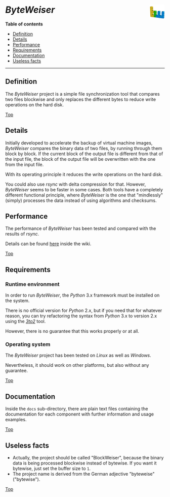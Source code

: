 # *ByteWeiser* <img src="byteweiser.png" alt="ByteWeiser logo" height="48px" width="48px" align="right"/>

**Table of contents**
* [Definition](#definition)
* [Details](#details)
* [Performance](#performance)
* [Requirements](#requirements)
* [Documentation](#documentation)
* [Useless facts](#useless-facts)

----

## Definition

The *ByteWeiser* project is a simple file synchronization tool that compares two files blockwise and only replaces the different bytes to reduce write operations on the hard disk.

[Top](#byteweiser-)

## Details

Initially developed to accelerate the backup of virtual machine images, *ByteWeiser* compares the binary data of two files, by running through them block by block. If the current block of the output file is different from that of the input file, the block of the output file will be overwritten with the one from the input file.

With its operating principle it reduces the write operations on the hard disk.

You could also use *rsync* with delta compression for that. However, *ByteWeiser* seems to be faster in some cases. Both tools have a completely different functional principle, where *ByteWeiser* is the one that "mindlessly" (simply) processes the data instead of using algorithms and checksums.

## Performance

The performance of *ByteWeiser* has been tested and compared with the results of *rsync*.

Details can be found [here](https://github.com/urbanware-org/byteweiser/wiki/Performance) inside the wiki.

[Top](#byteweiser-)

## Requirements

### Runtime environment

In order to run *ByteWeiser*, the *Python* 3.x framework must be installed on the system.

There is no official version for *Python* 2.x, but if you need that for whatever reason, you can try refactoring the syntax from *Python* 3.x to version 2.x using the *[3to2](https://pypi.python.org/pypi/3to2)* tool.

However, there is no guarantee that this works properly or at all.

### Operating system

The *ByteWeiser* project has been tested on *Linux* as well as *Windows*.

Nevertheless, it should work on other platforms, but also without any guarantee.

[Top](#byteweiser-)

## Documentation

Inside the `docs` sub-directory, there are plain text files containing the documentation for each component with further information and usage examples.

[Top](#byteweiser-)

## Useless facts

* Actually, the project should be called "BlockWeiser", because the binary data is being processed blockwise instead of bytewise. If you want it bytewise, just set the buffer size to `1`.
* The project name is derived from the German adjective "byteweise" ("bytewise").

[Top](#byteweiser-)

